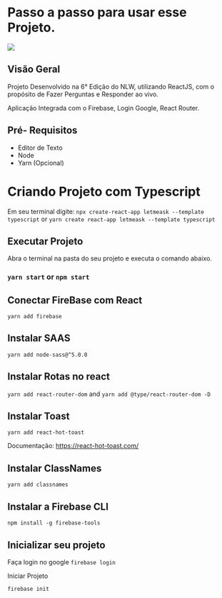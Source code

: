 # Passo a  passo para usar esse Projeto.

<img src="../assets/images/capa.png">
</img>

## Visão Geral

Projeto Desenvolvido na 6° Edição do NLW, utilizando ReactJS, com o propósito de Fazer Perguntas e Responder ao vivo.

Aplicação Integrada com o Firebase, Login Google, React Router.

## Pré- Requisitos

- Editor de Texto
- Node 
- Yarn (Opcional)

# Criando Projeto com Typescript

Em seu terminal digite: 
 `npx create-react-app letmeask --template typescript`
 or 
 `yarn create react-app letmeask --template typescript`

## Executar Projeto

Abra o terminal na pasta do seu projeto e executa o comando abaixo.

### `yarn start` or `npm start`

## Conectar FireBase com React

`yarn add firebase`

## Instalar SAAS

`yarn add node-sass@^5.0.0`

## Instalar Rotas no react 

`yarn add react-router-dom`
and
`yarn add @type/react-router-dom -D`

## Instalar Toast

`yarn add react-hot-toast`

Documentação: https://react-hot-toast.com/

## Instalar ClassNames

`yarn add classnames`

## Instalar a Firebase CLI
`npm install -g firebase-tools`

## Inicializar seu projeto

Faça login no google
`firebase login`

Iniciar Projeto

`firebase init`